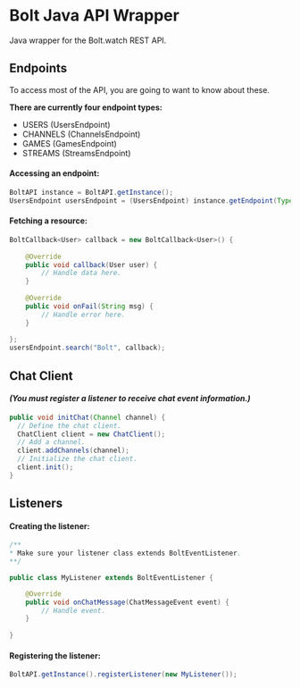 # Bolt Java API Wrapper

Java wrapper for the Bolt.watch REST API.

## Endpoints

To access most of the API, you are going to want to know about these.

**There are currently four endpoint types:**
- USERS (UsersEndpoint)
- CHANNELS (ChannelsEndpoint)
- GAMES (GamesEndpoint)
- STREAMS (StreamsEndpoint)
#### Accessing an endpoint:
```java
BoltAPI instance = BoltAPI.getInstance();
UsersEndpoint usersEndpoint = (UsersEndpoint) instance.getEndpoint(Type.USERS);
```

#### Fetching a resource:
```java
BoltCallback<User> callback = new BoltCallback<User>() {
	
    @Override
    public void callback(User user) {
    	// Handle data here.
    }
    
    @Override
    public void onFail(String msg) {
    	// Handle error here.
    }
    
};
usersEndpoint.search("Bolt", callback);
```

## Chat Client

#### *(You must register a listener to receive chat event information.)*
```java
public void initChat(Channel channel) {
  // Define the chat client.
  ChatClient client = new ChatClient();
  // Add a channel.
  client.addChannels(channel);
  // Initialize the chat client.
  client.init();
}
```

## Listeners

#### Creating the listener:
```java
/**
* Make sure your listener class extends BoltEventListener.
**/

public class MyListener extends BoltEventListener {

	@Override
	public void onChatMessage(ChatMessageEvent event) {
    	// Handle event.
    }
    
}
```

#### Registering the listener:
```java
BoltAPI.getInstance().registerListener(new MyListener());
```
